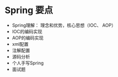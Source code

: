 # Spring 要点

- Spring理解： 理念和优势，核心思想（IOC、 AOP）
- IOC的编码实现
- AOP的编码实现
- xml配置
- 注解配置
- 源码分析
- 个人手写Spring
- 面试题

